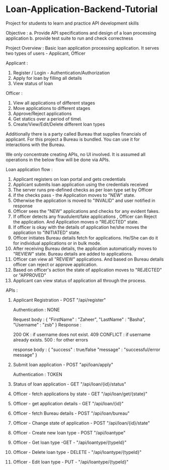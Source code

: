 # Loan-Application-Backend-Tutorial
Project for students to learn and practice API development skills


Objective :
  a. Provide API specifications and design of a loan processing application
  b. provide test suite to run and check correctness


Project Overview : Basic loan application processing application. It serves two types of users - Applicant, Officer

Applicant :
  1. Register / Login - Authentication/Authorization
  2. Apply for loan by filling all details
  3. View status of loan

Officer :
  1. View all applications of different stages
  2. Move applications to different stages
  3. Approve/Reject applications
  4. Get statics over a period of time\
  5. Create/View/Edit/Delete different loan types



Additionally there is a party called Bureau that supplies financials of applicant.
For this project a Bureau is bundled. You can use it for interactions with the Bureau.

We only concentrate creating APIs, no UI involved. It is assumed all operations in the below flow will be done via APIs.


Loan application flow :

  1. Applicant registers on loan portal and gets credentials
  2. Applicant submits loan application using the credentials received
  3. The server runs pre-defined checks as per loan type set by Officer
  4. if the checks pass - the Application moves to "NEW" state.
  5. Otherwise the application is moved to "INVALID" and user notified in response
  6. Officer sees the "NEW" applications and checks for any evident fakes.
  7. If officer detects any fraudulent/fake applications , Officer can Reject the application.
     And Application moves o "REJECTED" state.
  8. If officer is okay with the details of application he/she moves the application to "INITIATED" state.
  9. Officer initiates Bureau details fetch for applications. He/She can do it for individual applications or in bulk mode.
  10. After receiving Bureau details, the application automatically moves to "REVIEW" state.
      Bureau details are added to applications.
  11. Officer can view all "REVIEW" applications. And based on Bureau details officer can reject or approve application.
  12. Based on officer's action the state of application moves to "REJECTED" or "APPROVED"
  13. Applicant can view status of application all through the process.


APIs :

 1. Applicant Registration -  POST "/api/register"

     Authentication : NONE

     Request body :
          {
             "FirstName" : "Zaheer",
             "LastName" : "Basha",
             "Username" : "zsb"
          }
     Response :

      200 OK : if username does not exist.
      409 CONFLICT : if username already exists.
      500 : for other errors

      response body :
        {
          "success" : true/false
          "message" : "successful/error message"
        }

 2. Submit loan application - POST "api/loan/apply"

       Authentication : TOKEN

 3. Status of loan application - GET "/api/loan/{id}/status"

 4. Officer - fetch applications by state - GET "/api/loan/get/{state}"

 5. Officer - get application details - GET "/api/loan/{id}"

 6. Officer - fetch Bureau details - POST "/api/loan/bureau"

 7. Officer - Change state of application - POST "/api/loan/{id}/state"

 8. Officer - Create new loan type - POST "/api/loantype"

 9. Officer - Get loan type -GET - "/api/loantype/{typeId}"

 10. Officer - Delete loan type - DELETE - "/api/loantype/{typeId}"

 11. Officer - Edit loan type - PUT - "/api/loantype/{typeId}"
